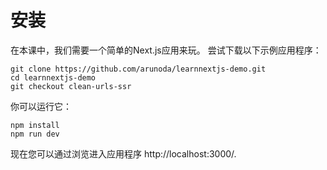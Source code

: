 # 安装

在本课中，我们需要一个简单的Next.js应用来玩。 尝试下载以下示例应用程序：

```
git clone https://github.com/arunoda/learnnextjs-demo.git
cd learnnextjs-demo
git checkout clean-urls-ssr
```

你可以运行它：

```
npm install
npm run dev
```

现在您可以通过浏览进入应用程序 http://localhost:3000/.